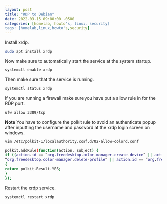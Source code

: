 ```yaml
---
layout: post
title: "RDP to Debian"
date: 2022-03-15 09:00:00 -0500
categories: [homelab, howto's, linux, security]
tags: [homelab,linux,howto's,security]
---
```


Install xrdp.

```bash
sudo apt install xrdp
```

Now make sure to automatically start the service at the system startup.

```bash
systemctl enable xrdp
```

Then make sure that the service is running.

```bash
systemctl status xrdp
```

If you are running a firewall make sure you have put a allow rule in for the RDP port.

```bash
ufw allow 3389/tcp
```

**Note**
You have to configure the polkit rule to avoid an authenticate popup after inputting the username and password at the xrdp login screen on windows.

```bash 
vim /etc/polkit-1/localauthority.conf.d/02-allow-colord.conf 
```

```bash
polkit.addRule(function(action, subject) {
if ((action.id == “org.freedesktop.color-manager.create-device” || action.id == “org.freedesktop.color-manager.create-profile” || action.id == “org.freedesktop.color-manager.delete-device” || action.id == 
“org.freedesktop.color-manager.delete-profile” || action.id == “org.freedesktop.color-manager.modify-device” || action.id == “org.freedesktop.color-manager.modify-profile”) && subject.isInGroup(“{group}”))
{
return polkit.Result.YES;
}
});
```
Restart the xrdp service.

```bash
systemctl restart xrdp
``` 